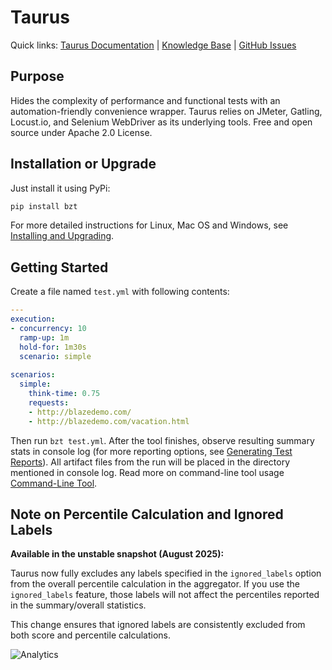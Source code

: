 # Taurus 

Quick links: [Taurus Documentation](https://gettaurus.org/docs/) | [Knowledge Base](https://gettaurus.org/kb/) | [GitHub Issues](https://github.com/Blazemeter/taurus/issues)

## Purpose
Hides the complexity of performance and functional tests with an automation-friendly convenience wrapper. Taurus relies on JMeter, Gatling, Locust.io, and Selenium WebDriver as its underlying tools. Free and open source under Apache 2.0 License.


## Installation or Upgrade

Just install it using PyPi:

```bash
pip install bzt
```

For more detailed instructions for Linux, Mac OS and Windows, see [Installing and Upgrading](https://gettaurus.org/docs/Installation.md).

## Getting Started

Create a file named `test.yml` with following contents:

```yaml
---
execution:
- concurrency: 10
  ramp-up: 1m
  hold-for: 1m30s
  scenario: simple
  
scenarios:
  simple:
    think-time: 0.75
    requests:
    - http://blazedemo.com/
    - http://blazedemo.com/vacation.html
```

Then run `bzt test.yml`. After the tool finishes, observe resulting summary stats in console log (for more reporting options, see [Generating Test Reports](https://gettaurus.org/docs/Reporting.md)). All artifact files from the run will be placed in the directory mentioned in console log. Read more on command-line tool usage [Command-Line Tool](https://gettaurus.org/docs/CommandLine.md).


## Note on Percentile Calculation and Ignored Labels

**Available in the unstable snapshot (August 2025):**

Taurus now fully excludes any labels specified in the `ignored_labels` option from the overall percentile calculation in the aggregator. If you use the `ignored_labels` feature, those labels will not affect the percentiles reported in the summary/overall statistics.

This change ensures that ignored labels are consistently excluded from both score and percentile calculations.

![Analytics](https://ga-beacon.appspot.com/UA-63369152-1/taurus/readme)

